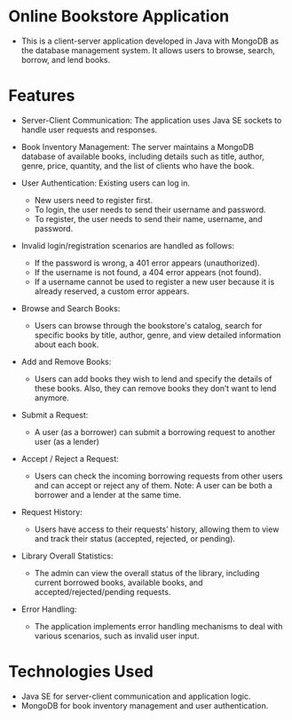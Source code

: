 # Online Bookstore Application
- This is a client-server application developed in Java with MongoDB as the database management system. It allows users to browse, search, borrow, and lend books.
# Features
- Server-Client Communication: The application uses Java SE sockets to handle user requests and responses.
- Book Inventory Management: The server maintains a MongoDB database of available books, including details such as title, author, genre, price, quantity, and the list of clients who have the book.
- User Authentication: Existing users can log in.
   - New users need to register first.
  - To login, the user needs to send their username and password.
   - To register, the user needs to send their name, username, and password.
  
- Invalid login/registration scenarios are handled as follows:
  - If the password is wrong, a 401 error appears (unauthorized).
  - If the username is not found, a 404 error appears (not found).
  - If a username cannot be used to register a new user because it is already reserved, a custom error appears.
    
- Browse and Search Books:
   - Users can browse through the bookstore's catalog, search for specific books by title, author, genre, and view detailed information about each book.
     
- Add and Remove Books:
    - Users can add books they wish to lend and specify the details of these books. Also, they can remove books they don’t want to lend anymore.
      
- Submit a Request:
    - A user (as a borrower) can submit a borrowing request to another user (as a lender)
      
- Accept / Reject a Request:
    - Users can check the incoming borrowing requests from other users and can accept or reject any of them. Note: A user can be both a borrower and a lender at the same time.
      
- Request History:
   - Users have access to their requests’ history, allowing them to view and track their status (accepted, rejected, or pending).
     
- Library Overall Statistics:
    - The admin can view the overall status of the library, including current borrowed books, available books, and accepted/rejected/pending requests.
      
- Error Handling:
   - The application implements error handling mechanisms to deal with various scenarios, such as invalid user input.

# Technologies Used
- Java SE for server-client communication and application logic.
- MongoDB for book inventory management and user authentication.
